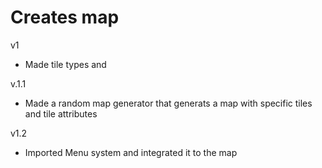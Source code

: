 # Creates map 
v1
- Made tile types and 

v.1.1
- Made a random map generator that generats a map with specific tiles and tile attributes

v1.2
- Imported Menu system and integrated it to the map